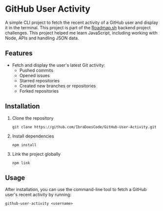 # GitHub User Activity

A simple CLI project to fetch the recent activity of a GitHub user and display it in the terminal. This project is part of the [Roadmap.sh](https://roadmap.sh) backend project challenges. This project helped me learn JavaScript, including working with Node, APIs and handling JSON data.

## Features

- Fetch and display the user's latest Git activity:
  - Pushed commits
  - Opened issues
  - Starred repositories
  - Created new branches or repositories
  - Forked repositories


## Installation

1. Clone the repository
    ```
    git clone https://github.com/IbraDoesCode/GitHub-User-Activity.git
    ```
2. Install dependencies
    ```
    npm install
    ```
3. Link the project globally
    ```
    npm link
    ```
## Usage

After installation, you can use the command-line tool to fetch a GitHub user's recent activity by running:

```
github-user-activity <username>
```
